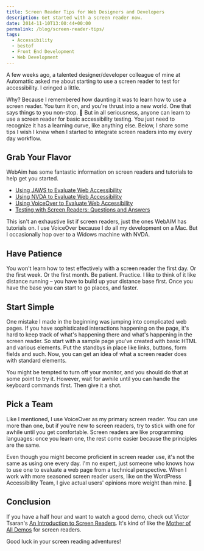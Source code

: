 ```yaml
---
title: Screen Reader Tips for Web Designers and Developers
description: Get started with a screen reader now.
date: 2014-11-10T13:00:44+00:00
permalink: /blog/screen-reader-tips/
tags:
  - Accessibility
  - bestof
  - Front End Development
  - Web Development
---
```


A few weeks ago, a talented designer/developer colleague of mine at Automattic asked me about starting to use a screen reader to test for accessibility. I cringed a little.

Why? Because I remembered how daunting it was to learn how to use a screen reader. You turn it on, and you're thrust into a new world. One that says things to you non-stop. 🙂 But in all seriousness, anyone can learn to use a screen reader for basic accessibility testing. You just need to recognize it has a learning curve, like anything else. Below, I share some tips I wish I knew when I started to integrate screen readers into my every day workflow.

## Grab Your Flavor

WebAim has some fantastic information on screen readers and tutorials to help get you started.

- [Using JAWS to Evaluate Web Accessibility](http://webaim.org/articles/jaws/)
- [Using NVDA to Evaluate Web Accessibility](http://webaim.org/articles/nvda/)
- [Using VoiceOver to Evaluate Web Accessibility](http://webaim.org/articles/voiceover/)
- [Testing with Screen Readers: Questions and Answers](http://webaim.org/articles/screenreader_testing/)

This isn't an exhaustive list if screen readers, just the ones WebAIM has tutorials on. I use VoiceOver because I do all my development on a Mac. But I occasionally hop over to a Widows machine with NVDA.

## Have Patience

You won't learn how to test effectively with a screen reader the first day. Or the first week. Or the first month. Be patient. Practice. I like to think of it like distance running – you have to build up your distance base first. Once you have the base you can start to go places, and faster.

## Start Simple

One mistake I made in the beginning was jumping into complicated web pages. If you have sophisticated interactions happening on the page, it's hard to keep track of what's happening there and what's happening in the screen reader. So start with a sample page you've created with basic HTML and various elements. Put the standbys in place like links, buttons, form fields and such. Now, you can get an idea of what a screen reader does with standard elements.

You might be tempted to turn off your monitor, and you should do that at some point to try it. However, wait for awhile until you can handle the keyboard commands first. Then give it a shot.

## Pick a Team

Like I mentioned, I use VoiceOver as my primary screen reader. You can use more than one, but if you're new to screen readers, try to stick with one for awhile until you get comfortable. Screen readers are like programming languages: once you learn one, the rest come easier because the principles are the same.

Even though you might become proficient in screen reader use, it's not the same as using one every day. I'm no expert, just someone who knows how to use one to evaluate a web page from a technical perspective. When I work with more seasoned screen reader users, like on the WordPress Accessibility Team, I give actual users' opinions more weight than mine. 🙂

## Conclusion

If you have a half hour and want to watch a good demo, check out Victor Tsaran's [An Introduction to Screen Readers](https://www.youtube.com/watch?v=izrC4R7SsH4). It's kind of like the [Mother of All Demos](https://en.wikipedia.org/wiki/The_Mother_of_All_Demos) for screen readers.

Good luck in your screen reading adventures!
